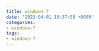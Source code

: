 ```yaml
---
title: windows-7
date: '2023-04-01 19:37:58 +0000'
categories:
- windows-7
tags:
- windows-7
---
```



